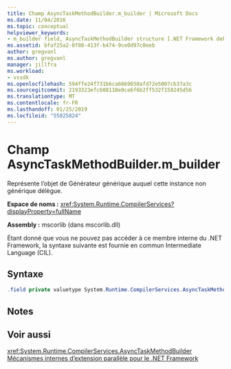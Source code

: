 ```yaml
---
title: Champ AsyncTaskMethodBuilder.m_builder | Microsoft Docs
ms.date: 11/04/2016
ms.topic: conceptual
helpviewer_keywords:
- m_builder field, AsyncTaskMethodBuilder structure [.NET Framework debug engines]
ms.assetid: bfaf25a2-0f08-413f-b474-9ce0d97c0eeb
author: gregvanl
ms.author: gregvanl
manager: jillfra
ms.workload:
- vssdk
ms.openlocfilehash: 594ffe24f731b6ca6669650afd72e5007cb37a3c
ms.sourcegitcommit: 2193323efc608118e0ce6f6b2ff532f158245d56
ms.translationtype: MT
ms.contentlocale: fr-FR
ms.lasthandoff: 01/25/2019
ms.locfileid: "55025824"
---
```

# <a name="asynctaskmethodbuildermbuilder-field"></a>Champ AsyncTaskMethodBuilder.m_builder
Représente l’objet de Générateur générique auquel cette instance non générique délègue.  
  
 **Espace de noms :** <xref:System.Runtime.CompilerServices?displayProperty=fullName>  
  
 **Assembly :** mscorlib (dans mscorlib.dll)  
  
 Étant donné que vous ne pouvez pas accéder à ce membre interne du .NET Framework, la syntaxe suivante est fournie en commun Intermediate Language (CIL).  
  
## <a name="syntax"></a>Syntaxe  
  
```csharp 
.field private valuetype System.Runtime.CompilerServices.AsyncTaskMethodBuilder`1<valuetype System.Threading.Tasks.VoidTaskResult> m_builder  
```  
  
## <a name="remarks"></a>Notes  
  
## <a name="see-also"></a>Voir aussi  
 <xref:System.Runtime.CompilerServices.AsyncTaskMethodBuilder>   
 [Mécanismes internes d’extension parallèle pour le .NET Framework](../../extensibility/debugger/parallel-extension-internals-for-the-dotnet-framework.md)